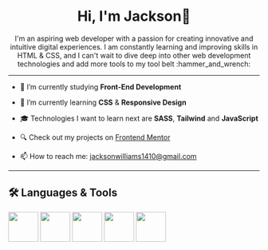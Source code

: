 <link rel="stylesheet" href="https://cdn.jsdelivr.net/gh/devicons/devicon@v2.15.1/devicon.min.css">
          



# <div align="center"> Hi, I'm Jackson👋</div>
<div align="center"> I'm an aspiring web developer with a passion for creating innovative and intuitive digital experiences. I am constantly learning and improving skills in HTML & CSS, and I can't wait to dive deep into other web development technologies and add more tools to my tool belt :hammer_and_wrench:</div>

<hr>


- 🔭 I’m currently studying **Front-End Development**

- 🌱 I’m currently learning **CSS** & **Responsive Design**

- :mortar_board: Technologies I want to learn next are **SASS**, **Tailwind** and **JavaScript**

- :mag: Check out my projects on [Frontend Mentor](https://www.frontendmentor.io/profile/JackoWill)

- 📫 How to reach me: jacksonwilliams1410@gmail.com

<hr>

## :hammer_and_wrench: Languages & Tools
<p float="left">
 <img src="https://cdn.jsdelivr.net/gh/devicons/devicon/icons/html5/html5-plain-wordmark.svg" width="60px" height="60px"/>
 <img src="https://cdn.jsdelivr.net/gh/devicons/devicon/icons/css3/css3-plain-wordmark.svg" width="60px" height="60px"/>
 <img src="https://cdn.jsdelivr.net/gh/devicons/devicon/icons/git/git-plain.svg" width="60px" height="60px"/>
 <img src="https://cdn.jsdelivr.net/gh/devicons/devicon/icons/vscode/vscode-original.svg" width="60px" height="60px"/>
 <img src="https://cdn.jsdelivr.net/gh/devicons/devicon/icons/figma/figma-original.svg" width="60px" height="60px"/>
          
          
          
</p>       
          
          
          
          
